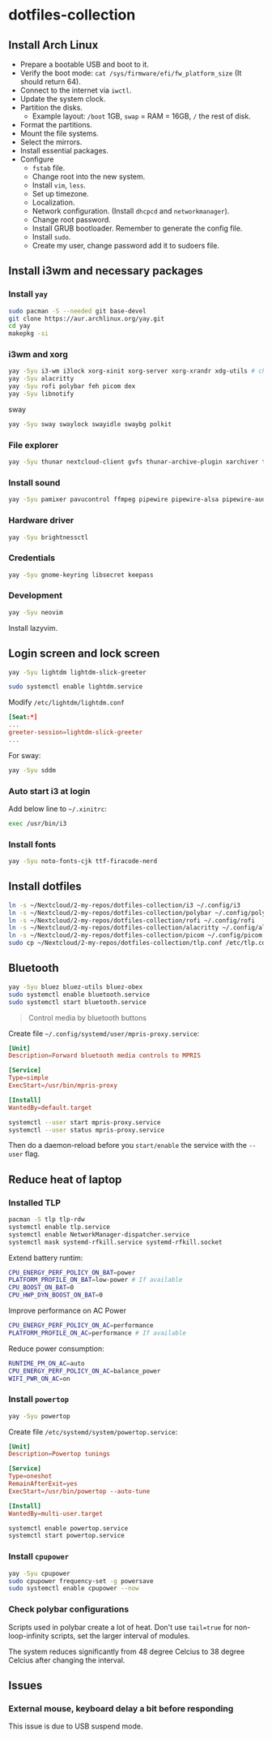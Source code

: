 # dotfiles-collection

## Install Arch Linux

- Prepare a bootable USB and boot to it.
- Verify the boot mode: `cat /sys/firmware/efi/fw_platform_size` (It should return 64).
- Connect to the internet via `iwctl`.
- Update the system clock.
- Partition the disks.
    - Example layout: `/boot` 1GB, `swap` = RAM = 16GB, `/` the rest of disk.
- Format the partitions.
- Mount the file systems.
- Select the mirrors.
- Install essential packages.
- Configure
    - `fstab` file.
    - Change root into the new system.
    - Install `vim`, `less`.
    - Set up timezone.
    - Localization.
    - Network configuration. (Install `dhcpcd` and `networkmanager`).
    - Change root password.
    - Install GRUB bootloader. Remember to generate the config file.
    - Install `sudo`.
    - Create my user, change password add it to sudoers file.

## Install i3wm and necessary packages
### Install `yay`
```bash
sudo pacman -S --needed git base-devel
git clone https://aur.archlinux.org/yay.git
cd yay
makepkg -si
```

### i3wm and xorg
```bash
yay -Syu i3-wm i3lock xorg-xinit xorg-server xorg-xrandr xdg-utils # choose noto-fonts
yay -Syu alacritty
yay -Syu rofi polybar feh picom dex
yay -Syu libnotify
```

sway
```bash
yay -Syu sway swaylock swayidle swaybg polkit

```

### File explorer
```bash
yay -Syu thunar nextcloud-client gvfs thunar-archive-plugin xarchiver tumbler
```

### Install sound
```bash
yay -Syu pamixer pavucontrol ffmpeg pipewire pipewire-alsa pipewire-audio pipewire-pulse pipewire-jack wireplumber gst-plugin-pipewire
```

### Hardware driver
```bash
yay -Syu brightnessctl
```

### Credentials
```bash
yay -Syu gnome-keyring libsecret keepass
```

### Development
```bash
yay -Syu neovim
```

Install lazyvim.

## Login screen and lock screen
```bash
yay -Syu lightdm lightdm-slick-greeter

sudo systemctl enable lightdm.service
```

Modify `/etc/lightdm/lightdm.conf`
```conf
[Seat:*]
...
greeter-session=lightdm-slick-greeter
...
```

For sway:
```bash
yay -Syu sddm
```

### Auto start i3 at login
Add below line to `~/.xinitrc`:
```bash
exec /usr/bin/i3
```

### Install fonts
```bash
yay -Syu noto-fonts-cjk ttf-firacode-nerd
```



## Install dotfiles


```bash
ln -s ~/Nextcloud/2-my-repos/dotfiles-collection/i3 ~/.config/i3
ln -s ~/Nextcloud/2-my-repos/dotfiles-collection/polybar ~/.config/polybar
ln -s ~/Nextcloud/2-my-repos/dotfiles-collection/rofi ~/.config/rofi
ln -s ~/Nextcloud/2-my-repos/dotfiles-collection/alacritty ~/.config/alacritty
ln -s ~/Nextcloud/2-my-repos/dotfiles-collection/picom ~/.config/picom
sudo cp ~/Nextcloud/2-my-repos/dotfiles-collection/tlp.conf /etc/tlp.conf
```

## Bluetooth
```bash
yay -Syu bluez bluez-utils bluez-obex
sudo systemctl enable bluetooth.service
sudo systemctl start bluetooth.service
```

> Control media by bluetooth buttons

Create file `~/.config/systemd/user/mpris-proxy.service`:
```conf
[Unit]
Description=Forward bluetooth media controls to MPRIS

[Service]
Type=simple
ExecStart=/usr/bin/mpris-proxy

[Install]
WantedBy=default.target
```

```bash
systemctl --user start mpris-proxy.service
systemctl --user status mpris-proxy.service
```

Then do a daemon-reload before you `start/enable` the service with the `--user` flag.

## Reduce heat of laptop

### Installed TLP
```bash
pacman -S tlp tlp-rdw
systemctl enable tlp.service
systemctl enable NetworkManager-dispatcher.service
systemctl mask systemd-rfkill.service systemd-rfkill.socket
```

Extend battery runtim:
```bash
CPU_ENERGY_PERF_POLICY_ON_BAT=power
PLATFORM_PROFILE_ON_BAT=low-power # If available
CPU_BOOST_ON_BAT=0
CPU_HWP_DYN_BOOST_ON_BAT=0
```
Improve performance on AC Power
```bash
CPU_ENERGY_PERF_POLICY_ON_AC=performance
PLATFORM_PROFILE_ON_AC=performance # If available
```

Reduce power consumption:
```bash
RUNTIME_PM_ON_AC=auto
CPU_ENERGY_PERF_POLICY_ON_AC=balance_power
WIFI_PWR_ON_AC=on
```

### Install `powertop`

```bash
yay -Syu powertop
```

Create file `/etc/systemd/system/powertop.service`:
```conf
[Unit]
Description=Powertop tunings

[Service]
Type=oneshot
RemainAfterExit=yes
ExecStart=/usr/bin/powertop --auto-tune

[Install]
WantedBy=multi-user.target
```

```bash
systemctl enable powertop.service
systemctl start powertop.service
```

### Install `cpupower`

```bash
yay -Syu cpupower
sudo cpupower frequency-set -g powersave
sudo systemctl enable cpupower --now
```

### Check polybar configurations

Scripts used in polybar create a lot of heat. Don't use `tail=true` for non-loop-infinity scripts, set the larger interval of modules.

The system reduces significantly from 48 degree Celcius to 38 degree Celcius after changing the interval.

## Issues

### External mouse, keyboard delay a bit before responding

This issue is due to USB suspend mode.
